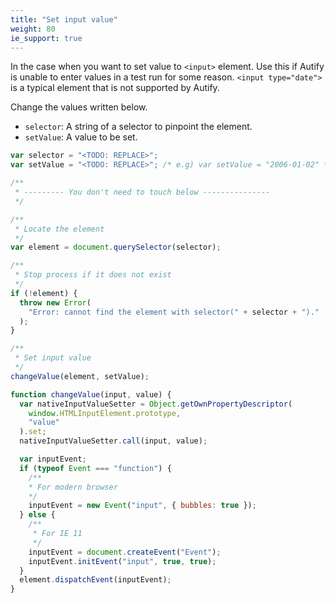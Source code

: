 ```yaml
---
title: "Set input value"
weight: 80
ie_support: true
---
```


In the case when you want to set value to `<input>` element.
Use this if Autify is unable to enter values in a test run for some reason.
`<input type="date">` is a typical element that is not supported by Autify.

Change the values written below.

- `selector`: A string of a selector to pinpoint the element.
- `setValue`: A value to be set.

```js
var selector = "<TODO: REPLACE>";
var setValue = "<TODO: REPLACE>"; /* e.g) var setValue = "2006-01-02" */

/**
 * --------- You don't need to touch below ---------------
 */

/**
 * Locate the element
 */
var element = document.querySelector(selector);

/**
 * Stop process if it does not exist
 */
if (!element) {
  throw new Error(
    "Error: cannot find the element with selector(" + selector + ")."
  );
}

/**
 * Set input value
 */
changeValue(element, setValue);

function changeValue(input, value) {
  var nativeInputValueSetter = Object.getOwnPropertyDescriptor(
    window.HTMLInputElement.prototype,
    "value"
  ).set;
  nativeInputValueSetter.call(input, value);

  var inputEvent;
  if (typeof Event === "function") {
    /**
    * For modern browser
    */
    inputEvent = new Event("input", { bubbles: true });
  } else {
    /**
     * For IE 11
     */
    inputEvent = document.createEvent("Event");
    inputEvent.initEvent("input", true, true);
  }
  element.dispatchEvent(inputEvent);
}
```
